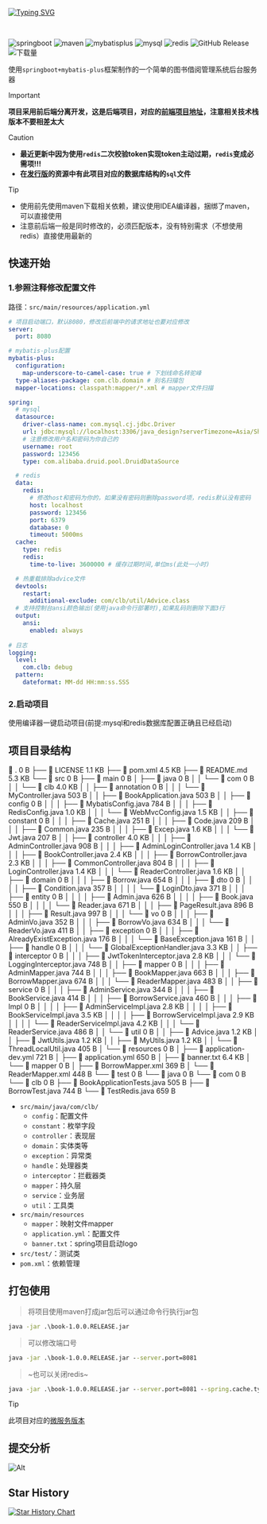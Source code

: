 [![Typing SVG](https://readme-typing-svg.herokuapp.com?font=cascadia+code&size=38&duration=3500&pause=1000&color=00ADFF&center=true&vCenter=true&random=false&width=1000&height=100&lines=Book+lending+management+system;图书借阅管理系统)](https://git.io/typing-svg)

&emsp;&emsp;

![springboot](https://img.shields.io/badge/springboot-v3.0.9-%236DB33F?style=flat&logo=springboot&logoColor=236DB33F&labelColor=white)
![maven](https://img.shields.io/badge/Maven-v3.9.5-blue?style=flat&logo=apachemaven&logoColor=red&labelColor=white)
![mybatisplus](https://img.shields.io/badge/MybatisPlus-v3.5.3.1-red?style=flat&labelColor=white)
![mysql](https://img.shields.io/badge/MySQL-v8.2.0-blue?style=flat&logo=mysql&logoColor=blue&labelColor=white)
![redis](https://img.shields.io/badge/Redis-v7.0.12-red?style=flat&logo=redis&logoColor=%23DC382D&labelColor=white)
![GitHub Release](https://img.shields.io/github/v/release/tankingcao/java_design?include_prereleases&sort=date&display_name=release&style=flat&labelColor=red&cacheSeconds=3600)
![下载量](https://img.shields.io/github/downloads/caolib/book_management_system/total.svg)

<!-- 
![GitHub License](https://img.shields.io/github/license/caolib/book_management_system?style=flat)
![opened issues](https://img.shields.io/github/issues/caolib/book_management_system?color=red&cacheSeconds=3600)
![closed issues](https://img.shields.io/github/issues-closed/caolib/book_management_system?color=green&cacheSeconds=3600)
![GitHub commit activity](https://img.shields.io/github/commit-activity/y/caolib/book_management_system?labelColor=red)
-->

使用`springboot+mybatis-plus`框架制作的一个简单的图书借阅管理系统后台服务器

> [!important]
>
> **项目采用前后端分离开发，这是后端项目，对应的[前端项目地址](https://github.com/caolib/vue3-vite)，注意相关技术栈版本不要相差太大**

> [!caution]
>
> - **最近更新中因为使用`redis`二次校验token实现token主动过期，`redis`变成必需项!!!**
> - **在[发行版](https://github.com/caolib/book_management_system/releases)的资源中有此项目对应的数据库结构的`sql`文件**

> [!tip]
> - 使用前先使用maven下载相关依赖，建议使用IDEA编译器，捆绑了maven，可以直接使用
> - 注意前后端一般是同时修改的，必须匹配版本，没有特别需求（不想使用redis）直接使用最新的

## 快速开始

### 1.参照注释修改配置文件

路径：`src/main/resources/application.yml`

```yml
# 项目启动端口，默认8080，修改后前端中的请求地址也要对应修改
server:
  port: 8080

# mybatis-plus配置
mybatis-plus:
  configuration:
    map-underscore-to-camel-case: true # 下划线命名转驼峰
  type-aliases-package: com.clb.domain # 别名扫描包
  mapper-locations: classpath:mapper/*.xml # mapper文件扫描

spring:
  # mysql
  datasource:
    driver-class-name: com.mysql.cj.jdbc.Driver
    url: jdbc:mysql://localhost:3306/java_design?serverTimezone=Asia/Shanghai
    # 注意修改用户名和密码为你自己的
    username: root
    password: 123456
    type: com.alibaba.druid.pool.DruidDataSource

  # redis
  data:
    redis:
      # 修改host和密码为你的，如果没有密码则删除password项，redis默认没有密码
      host: localhost
      password: 123456
      port: 6379
      database: 0
      timeout: 5000ms
  cache:
    type: redis  
    redis:
      time-to-live: 3600000 # 缓存过期时间,单位ms(此处一小时)

  # 热重载排除advice文件
  devtools:
    restart:
      additional-exclude: com/clb/util/Advice.class
  # 支持控制台ansi颜色输出(使用java命令行部署时),如果乱码则删除下面3行
  output:
    ansi:
      enabled: always
      
# 日志
logging:
  level:
    com.clb: debug
  pattern:
    dateformat: MM-dd HH:mm:ss.SSS

```

### 2.启动项目

使用编译器一键启动项目(前提:mysql和redis数据库配置正确且已经启动)

## 项目目录结构

📂 .                                                         0 B
├── 📄 LICENSE                                             1.1 KB
├── 📄 pom.xml                                             4.5 KB
├── 📄 README.md                                           5.3 KB
└── 📂 src                                                   0 B
    ├── 📂 main                                              0 B
    │   ├── 📂 java                                          0 B
    │   │   └── 📂 com                                       0 B
    │   │       └── 📂 clb                                 4.0 KB
    │   │           ├── 📂 annotation                        0 B
    │   │           │   └── 📄 MyController.java           503 B
    │   │           ├── 📄 BookApplication.java            503 B
    │   │           ├── 📂 config                            0 B
    │   │           │   ├── 📄 MybatisConfig.java          784 B
    │   │           │   ├── 📄 RedisConfig.java            1.0 KB
    │   │           │   └── 📄 WebMvcConfig.java           1.5 KB
    │   │           ├── 📂 constant                          0 B
    │   │           │   ├── 📄 Cache.java                  251 B
    │   │           │   ├── 📄 Code.java                   209 B
    │   │           │   ├── 📄 Common.java                 235 B
    │   │           │   ├── 📄 Excep.java                  1.6 KB
    │   │           │   └── 📄 Jwt.java                    207 B
    │   │           ├── 📂 controller                      4.0 KB
    │   │           │   ├── 📄 AdminController.java        908 B
    │   │           │   ├── 📄 AdminLoginController.java   1.4 KB
    │   │           │   ├── 📄 BookController.java         2.4 KB
    │   │           │   ├── 📄 BorrowController.java       2.3 KB
    │   │           │   ├── 📄 CommonController.java       804 B
    │   │           │   ├── 📄 LoginController.java        1.4 KB
    │   │           │   └── 📄 ReaderController.java       1.6 KB
    │   │           ├── 📂 domain                            0 B
    │   │           │   ├── 📄 Borrow.java                 654 B
    │   │           │   ├── 📂 dto                           0 B
    │   │           │   │   ├── 📄 Condition.java          357 B
    │   │           │   │   └── 📄 LoginDto.java           371 B
    │   │           │   ├── 📂 entity                        0 B
    │   │           │   │   ├── 📄 Admin.java              626 B
    │   │           │   │   ├── 📄 Book.java               550 B
    │   │           │   │   └── 📄 Reader.java             671 B
    │   │           │   ├── 📄 PageResult.java             896 B
    │   │           │   ├── 📄 Result.java                 997 B
    │   │           │   └── 📂 vo                            0 B
    │   │           │       ├── 📄 AdminVo.java            352 B
    │   │           │       ├── 📄 BorrowVo.java           634 B
    │   │           │       └── 📄 ReaderVo.java           411 B
    │   │           ├── 📂 exception                         0 B
    │   │           │   ├── 📄 AlreadyExistException.java  176 B
    │   │           │   └── 📄 BaseException.java          161 B
    │   │           ├── 📂 handle                            0 B
    │   │           │   └── 📄 GlobalExceptionHandler.java 3.3 KB
    │   │           ├── 📂 interceptor                       0 B
    │   │           │   ├── 📄 JwtTokenInterceptor.java    2.8 KB
    │   │           │   └── 📄 LoggingInterceptor.java     748 B
    │   │           ├── 📂 mapper                            0 B
    │   │           │   ├── 📄 AdminMapper.java            744 B
    │   │           │   ├── 📄 BookMapper.java             663 B
    │   │           │   ├── 📄 BorrowMapper.java           674 B
    │   │           │   └── 📄 ReaderMapper.java           483 B
    │   │           ├── 📂 service                           0 B
    │   │           │   ├── 📄 AdminService.java           344 B
    │   │           │   ├── 📄 BookService.java            414 B
    │   │           │   ├── 📄 BorrowService.java          460 B
    │   │           │   ├── 📂 Impl                          0 B
    │   │           │   │   ├── 📄 AdminServiceImpl.java   2.8 KB
    │   │           │   │   ├── 📄 BookServiceImpl.java    3.5 KB
    │   │           │   │   ├── 📄 BorrowServiceImpl.java  2.9 KB
    │   │           │   │   └── 📄 ReaderServiceImpl.java  4.2 KB
    │   │           │   └── 📄 ReaderService.java          486 B
    │   │           └── 📂 util                              0 B
    │   │               ├── 📄 Advice.java                 1.2 KB
    │   │               ├── 📄 JwtUtils.java               1.2 KB
    │   │               ├── 📄 MyUtils.java                1.2 KB
    │   │               └── 📄 ThreadLocalUtil.java        405 B
    │   └── 📂 resources                                     0 B
    │       ├── 📄 application-dev.yml                     721 B
    │       ├── 📄 application.yml                         650 B
    │       ├── 📄 banner.txt                              6.4 KB
    │       └── 📂 mapper                                    0 B
    │           ├── 📄 BorrowMapper.xml                    369 B
    │           └── 📄 ReaderMapper.xml                    448 B
    └── 📂 test                                              0 B
        └── 📂 java                                          0 B
            └── 📂 com                                       0 B
                └── 📂 clb                                   0 B
                    ├── 📄 BookApplicationTests.java       505 B
                    ├── 📄 BorrowTest.java                 744 B
                    └── 📄 TestRedis.java                  659 B

- `src/main/java/com/clb/`
  - `config`：配置文件
  - `constant`：枚举字段
  - `controller`：表现层
  - `domain`：实体类等
  - `exception`：异常类
  - `handle`：处理器类
  - `interceptor`：拦截器类
  - `mapper`：持久层
  - `service`：业务层
  - `util`：工具类
- `src/main/resources`
  - `mapper`：映射文件mapper
  - `application.yml`：配置文件
  - `banner.txt`：spring项目启动logo
- `src/test/`：测试类
- `pom.xml`：依赖管理

## 打包使用

> 将项目使用maven打成jar包后可以通过命令行执行jar包

```cmd
java -jar .\book-1.0.0.RELEASE.jar
```

> 可以修改端口号

```cmd
java -jar .\book-1.0.0.RELEASE.jar --server.port=8081
```

> ~也可以关闭redis~

```cmd
java -jar .\book-1.0.0.RELEASE.jar --server.port=8081 --spring.cache.type=none
```

> [!tip]
> 此项目对应的[微服务版本](https://github.com/caolib/cloud-book)

## 提交分析
![Alt](https://repobeats.axiom.co/api/embed/fff6dbaa9aa86bbe35a974910b89f89dd10a3383.svg "Repobeats analytics image")

## Star History

[![Star History Chart](https://api.star-history.com/svg?repos=caolib/book_management_system,caolib/vue3-vite&type=Timeline)](https://star-history.com/#caolib/book_management_system&caolib/vue3-vite&Timeline)
